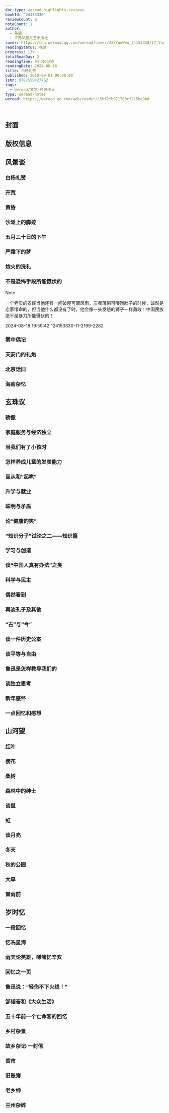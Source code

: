 ```yaml
---
doc_type: weread-highlights-reviews
bookId: "24153330"
reviewCount: 0
noteCount: 1
author:
  - 茅盾
  - 江苏凤凰文艺出版社
cover: https://cdn.weread.qq.com/weread/cover/43/YueWen_24153330/t7_YueWen_24153330.jpg
readingStatus: 在读
progress: 13%
totalReadDay: 2
readingTime: 0小时6分钟
readingDate: 2024-08-16
title: 白杨礼赞
published: 2018-09-01 00:00:00
isbn: 9787559427762
tags:
  - weread/文学-经典作品
type: weread-notes
weread: https://weread.qq.com/web/reader/15b32fb071708cf215ba9bd

---
```



## 封面

## 版权信息

## 风景谈

### 白杨礼赞

### 开荒

### 黄昏

### 沙滩上的脚迹

### 五月三十日的下午

### 严霜下的梦

### 炮火的洗礼

### 不是恐怖手段所能慑伏的

> [!NOTE] 
> 一个老实的农民当他还有一间破屋可蔽风雨，三餐薄粥可喂饿肚子的时候，诚然是恋家惜命的，但当他什么都没有了时，他会像一头发怒的狮子一样勇敢！中国民族绝不是暴力所能慑伏的！
> 
> 2024-08-18 19:59:42 ^24153330-11-2199-2282

### 雾中偶记

### 天安门的礼炮

### 北京话旧

### 海南杂忆

## 玄珠议

### 骄傲

### 家庭服务与经济独立

### 当我们有了小孩时

### 怎样养成儿童的发表能力

### 盲从和“起哄”

### 升学与就业

### 聪明与矛盾

### 论“健康的笑”

### “知识分子”试论之二——知识篇

### 学习与创造

### 谈“中国人真有办法”之类

### 科学与民主

### 偶然看到

### 再谈孔子及其他

### “古”与“今”

### 谈一件历史公案

### 谈平等与自由

### 鲁迅是怎样教导我们的

### 谈独立思考

### 新年感怀

### 一点回忆和感想

## 山河望

### 红叶

### 樱花

### 桑树

### 森林中的绅士

### 谈鼠

### 虹

### 谈月亮

### 冬天

### 秋的公园

### 大旱

### 雷雨前

## 岁时忆

### 一段回忆

### 忆冼星海

### 雨天论英雄，唏嘘忆辛亥

### 回忆之一页

### 鲁迅说：“轻伤不下火线！”

### 邹韬奋和《大众生活》

### 五十年前一个亡命客的回忆

### 乡村杂景

### 故乡杂记·一封信

### 香市

### 旧账簿

### 老乡绅

### 兰州杂碎

